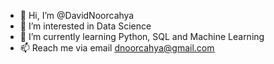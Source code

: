 - 👋 Hi, I’m @DavidNoorcahya
- 👀 I’m interested in Data Science
- 🌱 I’m currently learning Python, SQL and Machine Learning
- 📫 Reach me via email dnoorcahya@gmail.com

<!---
DavidNoorcahya/DavidNoorcahya is a ✨ special ✨ repository because its `README.md` (this file) appears on your GitHub profile.
You can click the Preview link to take a look at your changes.
--->
